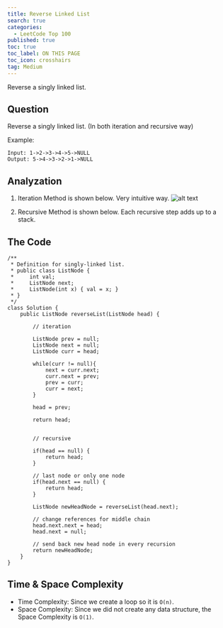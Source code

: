 ```yaml
---
title: Reverse Linked List
search: true
categories:
  - LeetCode Top 100
published: true
toc: true
toc_label: ON THIS PAGE
toc_icon: crosshairs
tag: Medium
---
```

Reverse a singly linked list.


## Question

Reverse a singly linked list. (In both iteration and recursive way)

Example:
```
Input: 1->2->3->4->5->NULL
Output: 5->4->3->2->1->NULL
```

## Analyzation

1. Iteration Method is shown below. Very intuitive way.
![alt text](https://github.com/wxin4/wxin4.github.io/edit/master/_posts/IMG_2133.jpg)



2. Recursive Method is shown below. Each recursive step adds up to a stack.




## The Code
```
/**
 * Definition for singly-linked list.
 * public class ListNode {
 *     int val;
 *     ListNode next;
 *     ListNode(int x) { val = x; }
 * }
 */
class Solution {
    public ListNode reverseList(ListNode head) {
        
        // iteration
        
        ListNode prev = null;
        ListNode next = null;
        ListNode curr = head;
        
        while(curr != null){
            next = curr.next;
            curr.next = prev;
            prev = curr;
            curr = next;
        }
        
        head = prev;
        
        return head;
        
        
        // recursive
        
        if(head == null) { 
            return head; 
        } 
  
        // last node or only one node 
        if(head.next == null) { 
            return head; 
        } 
          
        ListNode newHeadNode = reverseList(head.next); 
        
        // change references for middle chain 
        head.next.next = head; 
        head.next = null; 
  
        // send back new head node in every recursion 
        return newHeadNode; 
    }
}
```

## Time & Space Complexity
- Time Complexity: Since we create a loop so it is `O(n)`.
- Space Complexity: Since we did not create any data structure, the Space Complexity is `O(1)`.

